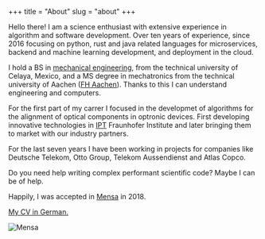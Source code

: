 
+++
title = "About"
slug = "about"
+++

Hello there! I am a science enthusiast with extensive experience in algorithm and software development. Over ten years of experience, since 2016 focusing on python, rust and java related languages for microservices, backend and machine learning development, and deployment in the cloud.

I hold a BS in [mechanical engineering](http://itcelaya.edu.mx/), from the technical university of Celaya, Mexico, and a MS degree in mechatronics from the technical university of Aachen ([FH Aachen](https://www.fh-aachen.de/)). Thanks to this I can understand engineering and computers.

For the first part of my carrer I focused in the developmet of algorithms for the alignment of optical components in optronic devices. First developing innovative technologies in [IPT](https://www.ipt.fraunhofer.de/en.html) Fraunhofer Institute and later bringing them to market with our industry partners.

For the last seven years I have been working in projects for companies like Deutsche Telekom, Otto Group, Telekom Aussendienst and 
Atlas Copco.

Do you need help writing complex performant scientific code? Maybe I can be of help. 

Happily, I was accepted in [Mensa](https://www.mensa.org/) in 2018.

[My CV in German.](../documents/guerrero_cv_de.pdf)

![Mensa](../images/about/mensa_member_small.png)

